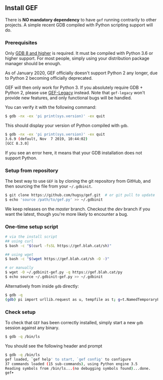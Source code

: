 ## Install GEF

There is **NO mandatory dependency** to have `gef` running contrarily to other projects.
A simple recent GDB compiled with Python scripting support will do.


### Prerequisites

Only [GDB 8 and higher](https://www.gnu.org/s/gdb) is required. It must be
compiled with Python 3.6 or higher support. For most people, simply using your
distribution package manager should be enough.

As of January 2020, GEF officially doesn't support Python 2 any longer, due to
Python 2 becoming officially deprecated.

GEF will then only work for Python 3. If you absolutely require GDB + Python 2,
please use [GEF-Legacy](https://github.com/hugsy/gef-legacy) instead. Note that
`gef-legacy` won't provide new features, and only functional
bugs will be handled.

You can verify it with the following command:

```bash
$ gdb -nx -ex 'pi print(sys.version)' -ex quit
```

This should display your version of Python compiled with `gdb`.

```bash
$ gdb -nx -ex 'pi print(sys.version)' -ex quit
3.6.9 (default, Nov  7 2019, 10:44:02)
[GCC 8.3.0]
```

If you see an error here, it means that your GDB installation does not support Python.


### Setup from repository

The best way to use `GEF` is by cloning the git repository from GitHub, and
then sourcing the file from your `~/.gdbinit`.

```bash
$ git clone https://github.com/hugsy/gef.git  # or git pull to update
$ echo 'source /path/to/gef.py' >> ~/.gdbinit
```

We keep releases on the _master_ branch. Checkout the _dev_ branch if you want
the latest, though you're more likely to encounter a bug.

### One-time setup script

```bash
# via the install script
## using curl
$ bash -c "$(curl -fsSL https://gef.blah.cat/sh)"

## using wget
$ bash -c "$(wget https://gef.blah.cat/sh -O -)"

# or manually
$ wget -O ~/.gdbinit-gef.py -q https://gef.blah.cat/py
$ echo source ~/.gdbinit-gef.py >> ~/.gdbinit
```

Alternatively from inside `gdb` directly:

```bash
$ gdb -q
(gdb) pi import urllib.request as u, tempfile as t; g=t.NamedTemporaryFile(suffix='-gef.py'); open(g.name, 'wb+').write(u.urlopen('https://tinyurl.com/gef-master').read()); gdb.execute('source %s' % g.name)
```


### Check setup

To check that `GEF` has been correctly installed, simply start a new `gdb`
session against any binary.
```bash
$ gdb -q /bin/ls
```

You should see the following header and prompt
```bash
$ gdb -q /bin/ls
gef loaded, `gef help' to start, `gef config' to configure
37 commands loaded (15 sub-commands), using Python engine 3.5
Reading symbols from /bin/ls...(no debugging symbols found)...done.
gef➤
```
